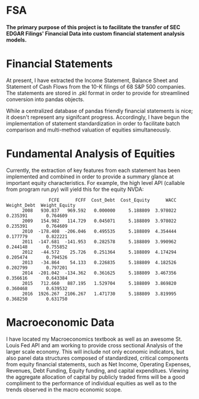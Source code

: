 # FSA

#### The primary purpose of this project is to facilitate the transfer of SEC EDGAR Filings' Financial Data into custom financial statement analysis models. 

# Financial Statements
At present, I have extracted the Income Statement, Balance Sheet and Statement of Cash Flows from the 10-K filings of 68 S&P 500 companies. The statements are stored in .pkl format in order to provide for streamlined conversion into pandas objects. 

While a centralized database of pandas friendly financial statements is nice; it doesn't represent any signifcant progress. 
Accordingly, I have begun the implementation of statement standardization in order to facilitate batch comparison and multi-method valuation of equities simultaneously. 

# Fundamental Analysis of Equities
Currently, the extraction of key features from each statement has been implemented and combined in order to provide a summary
glance at important equity characteristics. For example, the high level API (callable from program run.py) will yield this
for the equity NVDA:

                    FCFE      FCFF  Cost_Debt  Cost_Equity      WACC  Weight_Debt  Weight_Equity
          2008   930.837   969.592   0.000000     5.188809  3.978022     0.235391       0.764609
          2009   154.982   114.729   0.045071     5.188809  3.978022     0.235391       0.764609
          2010  -178.408  -206.046   0.495535     5.188809  4.354444     0.177779       0.822221
          2011  -147.681  -141.953   0.282578     5.188809  3.990962     0.244148       0.755852
          2012   -44.572    25.726   0.251364     5.188809  4.174294     0.205474       0.794526
          2013   -34.864    54.133   0.226835     5.188809  4.182526     0.202799       0.797201
          2014  -201.042  -134.362   0.361625     5.188809  3.467356     0.356616       0.643384
          2015   712.660   887.195   1.529704     5.188809  3.869820     0.360468       0.639532
          2016  1926.267  2106.267   1.471730     5.188809  3.819995     0.368250       0.631750


# Macroeconomic Data

I have located my Macroeconomics textbook as well as an awesome St. Louis Fed API and am working to provide cross sectional
Analysis of the larger scale economy. This will include not only economic indicators, but also panel data structures composed
of standardized, critical components from equity financial statements, such as Net Income, Operating Expenses, Revenues, 
Debt Funding, Equity funding, and capital expenditues. Viewing the aggregate allocation of capital by publicly traded firms will
be a good compliment to the performance of individual equities as well as to the trends observed in the macro economic scope. 
